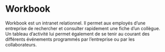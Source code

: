 Workbook
========

Workbook est un intranet relationnel. Il permet aux employés d’une entreprise de rechercher et consulter rapidement une fiche d’un collègue. Un tableau d’activité lui permet également de se tenir au courant des différents événements programmés par l’entreprise ou par les collaborateurs.
